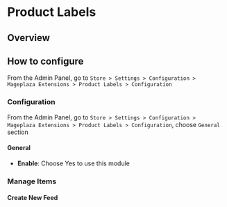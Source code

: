 # Product Labels
## Overview


## How to configure

From the Admin Panel, go to `Store > Settings > Configuration > Mageplaza Extensions > Product Labels > Configuration`

### Configuration

From the Admin Panel, go to  `Store > Settings > Configuration > Mageplaza Extensions > Product Labels > Configuration`, choose `General` section

#### General

* **Enable**: Choose Yes to use this module

### Manage Items
#### Create New Feed


